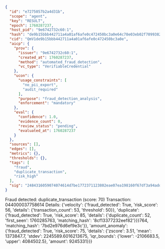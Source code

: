 ```json
{
  "id": "e7275057b2a4d31b",
  "scope": "agent",
  "key": "RESULT",
  "epoch": 1760287237,
  "host_pid": "9e6742732c60:1",
  "hash": "de9b15bbb442711a4a01af6afe0c472450bc3a0e64c78e03eb02f709938203bc",
  "cid": "QmV1de9b15bbb442711a4a01af6afe0c472450bc3a0e",
  "aicp": {
    "prov": {
      "issuer": "9e6742732c60:1",
      "created_at": 1760287237,
      "method": "automated_fraud_detection",
      "vc_type": "VerifiableCredential"
    },
    "ucon": {
      "usage_constraints": [
        "no_pii_export",
        "audit_required"
      ],
      "purpose": "fraud_detection_analysis",
      "enforcement": "mandatory"
    },
    "eval": {
      "confidence": 1.0,
      "evidence_count": 0,
      "review_status": "pending",
      "evaluated_at": 1760287237
    }
  },
  "sources": [],
  "edges": [],
  "metrics": {},
  "thresholds": {},
  "tags": [
    "fraud",
    "duplicate_transaction",
    "risk_high"
  ],
  "sig": "2484316059074074614d7be1772371123802eae07ea198160f67df3a94add481"
}
```

Fraud detected: duplicate_transaction (score: 70)
Transaction: 044000037758614
Details: {'velocity': {'fraud_detected': True, 'risk_score': 56, 'details': {'transaction_count': 53, 'threshold': 50}}, 'duplicate': {'fraud_detected': True, 'risk_score': 85, 'details': {'duplicate_count': 52, 'first_seen': 1760285763, 'matching_hash': '8cf13377232eef82'}}}764, 'matching_hash': '7bd2e976d6ef9e3c'}}, 'amount_anomaly': {'fraud_detected': True, 'risk_score': 75, 'details': {'zscore': 3.51, 'mean': 1373847.7, 'stdev': 2245589.6016213675, 'iqr_bounds': {'lower': -2106683.5, 'upper': 4084502.5}, 'amount': 9245331}}}